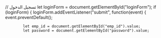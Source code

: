  // تسجيل الدخول
    let loginForm = document.getElementById("loginForm");
    if (loginForm) {
        loginForm.addEventListener("submit", function(event) {
            event.preventDefault();
            
            let emp_id = document.getElementById("emp_id").value;
            let password = document.getElementById("password").value;
            
            

